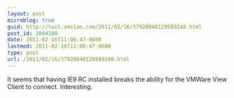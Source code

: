 ```yaml
---
layout: post
microblog: true
guid: http://twit.vmstan.com/2011/02/16/37920840129589248.html
post_id: 3044100
date: 2011-02-16T11:06:47-0600
lastmod: 2011-02-16T11:06:47-0600
type: post
url: /2011/02/16/37920840129589248.html
---
```

It seems that having IE9 RC installed breaks the ability for the VMWare View Client to connect. Interesting.
